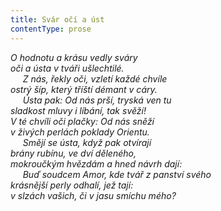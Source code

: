 ```yaml
---
title: Svár očí a úst
contentType: prose
---
```


<section>

_O hodnotu a krásu vedly sváry  
oči a ústa v tváři ušlechtilé.  
     Z nás, řekly oči, vzletí každé chvíle  
ostrý šíp, který tříští démant v cáry.  
     Ústa pak: Od nás prší, tryská ven tu  
sladkost mluvy i líbání, tak svěží!  
V té chvíli oči plačky: Od nás sněží  
v živých perlách poklady Orientu.  
     Smějí se ústa, když pak otvírají  
brány rubínu, ve dví děleného,  
mokroučkým hvězdám a hned návrh dají:  
     Buď soudcem Amor, kde tvář z panství svého  
krásnější perly odhalí, jež tají:  
v slzách vašich, či v jasu smíchu mého?_

</section>
